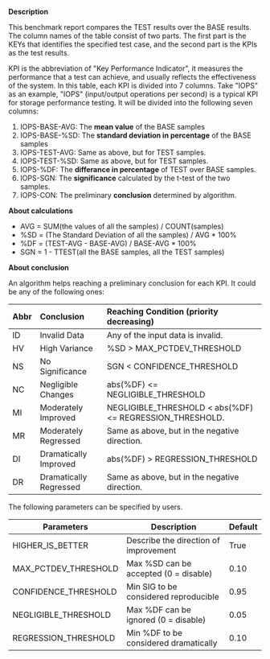 **Description**

This benchmark report compares the TEST results over the BASE results. The column names of the table consist of two parts. The first part is the KEYs that identifies the specified test case, and the second part is the KPIs as the test results.

KPI is the abbreviation of "Key Performance Indicator", it measures the performance that a test can achieve, and usually reflects the effectiveness of the system. In this table, each KPI is divided into 7 columns. Take "IOPS" as an example, "IOPS" (input/output operations per second) is a typical KPI for storage performance testing. It will be divided into the following seven columns:
1. IOPS-BASE-AVG: The **mean value** of the BASE samples
4. IOPS-BASE-%SD: The **standard deviation in percentage** of the BASE samples
5. IOPS-TEST-AVG: Same as above, but for TEST samples.
6. IOPS-TEST-%SD: Same as above, but for TEST samples.
7. IOPS-%DF: The **differance in percentage** of TEST over BASE samples.
8. IOPS-SGN: The **significance** calculated by the t-test of the two samples.
9. IOPS-CON: The preliminary **conclusion** determined by algorithm.

**About calculations**

- AVG = SUM(the values of all the samples) / COUNT(samples)
- %SD = (The Standard Deviation of all the samples) / AVG * 100%
- %DF = (TEST-AVG - BASE-AVG) / BASE-AVG * 100%
- SGN = 1 - TTEST(all the BASE samples, all the TEST samples)

**About conclusion**

An algorithm helps reaching a preliminary conclusion for each KPI. It could be any of the following ones:

| Abbr | Conclusion             | Reaching Condition (priority decreasing)                 |
| :--- | :--------------------- | :------------------------------------------------------- |
| ID   | Invalid Data           | Any of the input data is invalid.                        |
| HV   | High Variance          | %SD > MAX_PCTDEV_THRESHOLD                               |
| NS   | No Significance        | SGN < CONFIDENCE_THRESHOLD                               |
| NC   | Negligible Changes     | abs(%DF) <= NEGLIGIBLE_THRESHOLD                         |
| MI   | Moderately Improved    | NEGLIGIBLE_THRESHOLD < abs(%DF) <= REGRESSION_THRESHOLD. |
| MR   | Moderately Regressed   | Same as above, but in the negative direction.            |
| DI   | Dramatically Improved  | abs(%DF) > REGRESSION_THRESHOLD                          |
| DR   | Dramatically Regressed | Same as above, but in the negative direction.            |

The following parameters can be specified by users.

| Parameters           | Description                           | Default |
| -------------------- | ------------------------------------- | :------ |
| HIGHER_IS_BETTER     | Describe the direction of improvement | True    |
| MAX_PCTDEV_THRESHOLD | Max %SD can be accepted (0 = disable) | 0.10    |
| CONFIDENCE_THRESHOLD | Min SIG to be considered reproducible | 0.95    |
| NEGLIGIBLE_THRESHOLD | Max %DF can be ignored (0 = disable)  | 0.05    |
| REGRESSION_THRESHOLD | Min %DF to be considered dramatically | 0.10    |
